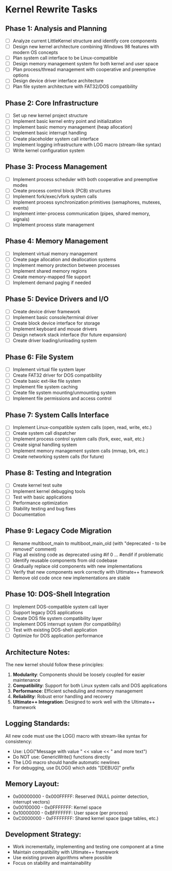 # Kernel Rewrite Tasks

## Phase 1: Analysis and Planning
- [ ] Analyze current LittleKernel structure and identify core components
- [ ] Design new kernel architecture combining Windows 98 features with modern OS concepts
- [ ] Plan system call interface to be Linux-compatible
- [ ] Design memory management system for both kernel and user space
- [ ] Plan process/thread management with cooperative and preemptive options
- [ ] Design device driver interface architecture
- [ ] Plan file system architecture with FAT32/DOS compatibility

## Phase 2: Core Infrastructure
- [ ] Set up new kernel project structure
- [ ] Implement basic kernel entry point and initialization
- [ ] Implement basic memory management (heap allocation)
- [ ] Implement basic interrupt handling
- [ ] Create placeholder system call interface
- [ ] Implement logging infrastructure with LOG macro (stream-like syntax)
- [ ] Write kernel configuration system

## Phase 3: Process Management
- [ ] Implement process scheduler with both cooperative and preemptive modes
- [ ] Create process control block (PCB) structures
- [ ] Implement fork/exec/vfork system calls
- [ ] Implement process synchronization primitives (semaphores, mutexes, events)
- [ ] Implement inter-process communication (pipes, shared memory, signals)
- [ ] Implement process state management

## Phase 4: Memory Management
- [ ] Implement virtual memory management
- [ ] Create page allocation and deallocation systems
- [ ] Implement memory protection between processes
- [ ] Implement shared memory regions
- [ ] Create memory-mapped file support
- [ ] Implement demand paging if needed

## Phase 5: Device Drivers and I/O
- [ ] Create device driver framework
- [ ] Implement basic console/terminal driver
- [ ] Create block device interface for storage
- [ ] Implement keyboard and mouse drivers
- [ ] Design network stack interface (for future expansion)
- [ ] Create driver loading/unloading system

## Phase 6: File System
- [ ] Implement virtual file system layer
- [ ] Create FAT32 driver for DOS compatibility
- [ ] Create basic ext-like file system
- [ ] Implement file system caching
- [ ] Create file system mounting/unmounting system
- [ ] Implement file permissions and access control

## Phase 7: System Calls Interface
- [ ] Implement Linux-compatible system calls (open, read, write, etc.)
- [ ] Create system call dispatcher
- [ ] Implement process control system calls (fork, exec, wait, etc.)
- [ ] Create signal handling system
- [ ] Implement memory management system calls (mmap, brk, etc.)
- [ ] Create networking system calls (for future)

## Phase 8: Testing and Integration
- [ ] Create kernel test suite
- [ ] Implement kernel debugging tools
- [ ] Test with basic applications
- [ ] Performance optimization
- [ ] Stability testing and bug fixes
- [ ] Documentation

## Phase 9: Legacy Code Migration
- [ ] Rename multiboot_main to multiboot_main_old (with "deprecated - to be removed" comment)
- [ ] Flag all existing code as deprecated using #if 0 ... #endif if problematic
- [ ] Identify reusable components from old codebase
- [ ] Gradually replace old components with new implementations
- [ ] Verify that new components work correctly with Ultimate++ framework
- [ ] Remove old code once new implementations are stable

## Phase 10: DOS-Shell Integration
- [ ] Implement DOS-compatible system call layer
- [ ] Support legacy DOS applications
- [ ] Create DOS file system compatibility layer
- [ ] Implement DOS interrupt system (for compatibility)
- [ ] Test with existing DOS-shell application
- [ ] Optimize for DOS application performance

## Architecture Notes:

The new kernel should follow these principles:
1. **Modularity**: Components should be loosely coupled for easier maintenance
2. **Compatibility**: Support for both Linux system calls and DOS applications
3. **Performance**: Efficient scheduling and memory management
4. **Reliability**: Robust error handling and recovery
5. **Ultimate++ Integration**: Designed to work well with the Ultimate++ framework

## Logging Standards:

All new code must use the LOG() macro with stream-like syntax for consistency:
- Use: LOG("Message with value " << value << " and more text")
- Do NOT use: GenericWrite() functions directly
- The LOG macro should handle automatic newlines
- For debugging, use DLOG() which adds "[DEBUG]" prefix

## Memory Layout:
- 0x00000000 - 0x000FFFFF: Reserved (NULL pointer detection, interrupt vectors)
- 0x00100000 - 0x0FFFFFFF: Kernel space
- 0x10000000 - 0xBFFFFFFF: User space (per process)
- 0xC0000000 - 0xFFFFFFFF: Shared kernel space (page tables, etc.)

## Development Strategy:
- Work incrementally, implementing and testing one component at a time
- Maintain compatibility with Ultimate++ framework
- Use existing proven algorithms where possible
- Focus on stability and maintainability